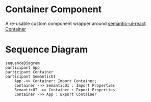 # Container Component

A re-usable custom component wrapper around [semantic-ui-react Container](https://react.semantic-ui.com/elements/container)

# Sequence Diagram

```mermaid
sequenceDiagram
participant App
participant Container
participant SemanticUI
    App ->> Container: Import Container;
    Container ->> SemanticUI : Import Properties
    SemanticUI ->> Container : Export Properties
    Container ->> App : Export Container
```
